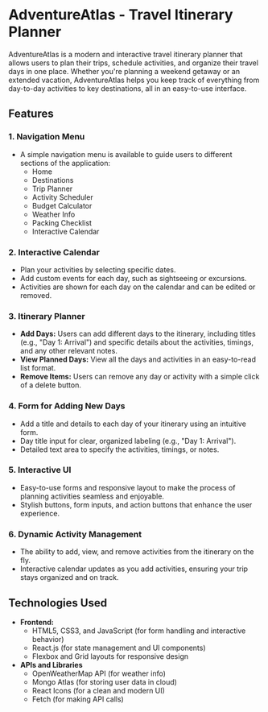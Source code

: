 # AdventureAtlas - Travel Itinerary Planner

AdventureAtlas  is a modern and interactive travel itinerary planner that allows users to plan their trips, schedule activities, and organize their travel days in one place. Whether you're planning a weekend getaway or an extended vacation, AdventureAtlas helps you keep track of everything from day-to-day activities to key destinations, all in an easy-to-use interface.

## Features

### 1. **Navigation Menu**
   - A simple navigation menu is available to guide users to different sections of the application:
     - Home
     - Destinations
     - Trip Planner
     - Activity Scheduler
     - Budget Calculator
     - Weather Info
     - Packing Checklist
     - Interactive Calendar

### 2. **Interactive Calendar**
   - Plan your activities by selecting specific dates.
   - Add custom events for each day, such as sightseeing or excursions.
   - Activities are shown for each day on the calendar and can be edited or removed.

### 3. **Itinerary Planner**
   - **Add Days:** Users can add different days to the itinerary, including titles (e.g., "Day 1: Arrival") and specific details about the activities, timings, and any other relevant notes.
   - **View Planned Days:** View all the days and activities in an easy-to-read list format.
   - **Remove Items:** Users can remove any day or activity with a simple click of a delete button.

### 4. **Form for Adding New Days**
   - Add a title and details to each day of your itinerary using an intuitive form.
   - Day title input for clear, organized labeling (e.g., "Day 1: Arrival").
   - Detailed text area to specify the activities, timings, or notes.

### 5. **Interactive UI**
   - Easy-to-use forms and responsive layout to make the process of planning activities seamless and enjoyable.
   - Stylish buttons, form inputs, and action buttons that enhance the user experience.

### 6. **Dynamic Activity Management**
   - The ability to add, view, and remove activities from the itinerary on the fly.
   - Interactive calendar updates as you add activities, ensuring your trip stays organized and on track.

## Technologies Used

- **Frontend:**
  - HTML5, CSS3, and JavaScript (for form handling and interactive behavior)
  - React.js (for state management and UI components)
  - Flexbox and Grid layouts for responsive design
- **APIs and Libraries**
  - OpenWeatherMap API (for weather info)
  - Mongo Atlas (for storing user data in cloud)
  - React Icons (for a clean and modern UI)
  - Fetch (for making API calls)
